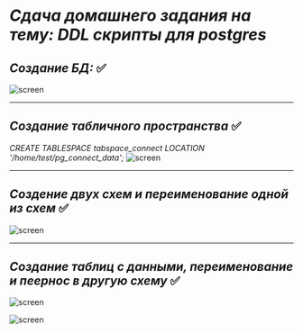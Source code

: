 
 # ***Сдача домашнего задания на тему: DDL скрипты для postgres*** 

 *Создание БД:*  :white_check_mark:
 -
 <image src=/images/create_db.jpg
 alt="screen"
 caption="Создание БД">
___
 *Создание табличного пространства* :white_check_mark:
 -
 *CREATE TABLESPACE tabspace_connect LOCATION '/home/test/pg_connect_data';*
 <image src=/images/create_tablespace.jpg
 alt="screen"
 caption="Создание табличного пространства">

 ___

 *Создение двух схем и переименование одной из схем* :white_check_mark:
 -

 <image src=/images/create_schema.jpg
 alt="screen"
 caption="Создание БД">

 ___

 *Создание таблиц с данными, переименование и пеернос в другую схему* :white_check_mark:
-
 <image src=/images/create_table.jpg
 alt="screen"
 caption="Создание таблиц">

 <image src=/images/create_tabl.jpg
 alt="screen"
 caption="Создание БД">
